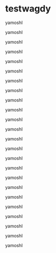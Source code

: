 # testwagdy



yamoshl




yamoshl




yamoshl






yamoshl





yamoshl



yamoshl





yamoshl






yamoshl




yamoshl



yamoshl



yamoshl



yamoshl



yamoshl



yamoshl



yamoshl




yamoshl





yamoshl




yamoshl



yamoshl





yamoshl



yamoshl


yamoshl



yamoshl


yamoshl
